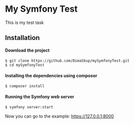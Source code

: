 # My Symfony Test
This is my test task

## Installation
#### Download the project
    $ git clone https://github.com/DimaSkup/mySymfonyTest.git
    $ cd mySymfonyTest
    
#### Installing the dependencies using composer 
    $ composer install
    
#### Running the Symfony web server
    $ symfony server:start
Now you can go to the example: https://127.0.0.1:8000
